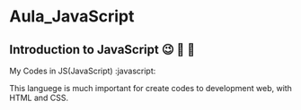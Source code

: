 # Aula_JavaScript
 ## Introduction to JavaScript 😉 🥳 🎉
  My Codes in JS(JavaScript) :javascript:

  This languege is much important for create codes to development web, with HTML and CSS. 
